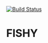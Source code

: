 [![Build Status](https://travis-ci.org/kulseran/FISHY.svg?branch=master)](https://travis-ci.org/kulseran/FISHY)

# FISHY

